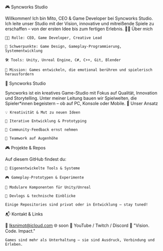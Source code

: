 🎮 Syncworks Studio

Willkommen!
Ich bin Mito, CEO & Game Developer bei Syncworks Studio.
Ich leite unser Studio mit der Vision, innovative und mitreißende Spiele zu erschaffen – von der ersten Idee bis zum fertigen Erlebnis.
🧑‍💼 Über mich

    👨‍💻 Rolle: CEO, Game Developer, Creative Lead

    🧠 Schwerpunkte: Game Design, Gameplay-Programmierung, Systementwicklung

    🛠️ Tools: Unity, Unreal Engine, C#, C++, Git, Blender

    🚀 Mission: Games entwickeln, die emotional berühren und spielerisch herausfordern

🏢 Syncworks Studio

Syncworks ist ein kreatives Game-Studio mit Fokus auf Qualität, Innovation und Storytelling.
Unter meiner Leitung bauen wir Spielwelten, die Spieler*innen begeistern – ob auf PC, Konsole oder Mobile.
🎯 Unser Ansatz

    💡 Kreativität & Mut zu neuen Ideen

    🧪 Iterative Entwicklung & Prototyping

    🔄 Community-Feedback ernst nehmen

    🤝 Teamwork auf Augenhöhe

🎮 Projekte & Repos

Auf diesem GitHub findest du:

    🔧 Eigenentwickelte Tools & Systeme

    🎮 Gameplay-Prototypen & Experimente

    🧩 Modulare Komponenten für Unity/Unreal

    📓 Devlogs & technische Einblicke

    Einige Repositories sind privat oder in Entwicklung – stay tuned!

📬 Kontakt & Links

📧 Iksnimot@icloud.com
🌐 soon
🎥 YouTube / Twitch / Discord 
🧭 "Vision. Code. Impact."

    Games sind mehr als Unterhaltung – sie sind Ausdruck, Verbindung und Erleben.
